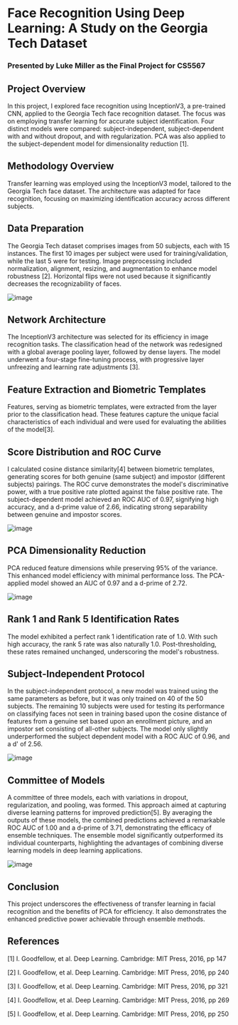 # Face Recognition Using Deep Learning: A Study on the Georgia Tech Dataset
### Presented by Luke Miller as the Final Project for CS5567

## Project Overview
In this project, I explored face recognition using InceptionV3, a pre-trained CNN, applied to the Georgia Tech face recognition dataset. The focus was on employing transfer learning for accurate subject identification. Four distinct models were compared: subject-independent, subject-dependent with and without dropout, and with regularization. PCA was also applied to the subject-dependent model for dimensionality reduction [1].

## Methodology Overview
Transfer learning was employed using the InceptionV3 model, tailored to the Georgia Tech face dataset. The architecture was adapted for face recognition, focusing on maximizing identification accuracy across different subjects.

## Data Preparation
The Georgia Tech dataset comprises images from 50 subjects, each with 15 instances. The first 10 images per subject were used for training/validation, while the last 5 were for testing. Image preprocessing included normalization, alignment, resizing, and augmentation to enhance model robustness [2]. Horizontal flips were not used because it significantly decreases the recognizability of faces.  

  ![image](https://github.com/Luke-J-Miller/Facial_Recognition_ATT/assets/111100132/a6ecf8aa-a1e1-453e-a5c0-bb33d0f3ee53)  

## Network Architecture
The InceptionV3 architecture was selected for its efficiency in image recognition tasks. The classification head of the network was redesigned with a global average pooling layer, followed by dense layers. The model underwent a four-stage fine-tuning process, with progressive layer unfreezing and learning rate adjustments [3].

## Feature Extraction and Biometric Templates
Features, serving as biometric templates, were extracted from the layer prior to the classification head. These features capture the unique facial characteristics of each individual and were used for evaluating the abilities of the model[3].


##  Score Distribution and ROC Curve
I calculated cosine distance similarity[4] between biometric templates, generating scores for both genuine (same subject) and impostor (different subjects) pairings. The ROC curve demonstrates the model's discriminative power, with a true positive rate plotted against the false positive rate. The subject-dependent model achieved an ROC AUC of 0.97, signifying high accuracy, and a d-prime value of 2.66, indicating strong separability between genuine and impostor scores.

![image](https://github.com/Luke-J-Miller/Facial_Recognition_ATT/assets/111100132/ac1a0eed-c991-445b-9349-a824b37900c6)  



## PCA Dimensionality Reduction
PCA reduced feature dimensions while preserving 95% of the variance. This enhanced model efficiency with minimal performance loss. The PCA-applied model showed an AUC of 0.97 and a d-prime of 2.72.  
  
![image](https://github.com/Luke-J-Miller/Facial_Recognition_ATT/assets/111100132/ddf41b0f-62c5-4cc3-bccf-ee976b527da8)  

  
## Rank 1 and Rank 5 Identification Rates
The model exhibited a perfect rank 1 identification rate of 1.0. With such high accuracy, the rank 5 rate was also naturally 1.0. Post-thresholding, these rates remained unchanged, underscoring the model's robustness.

## Subject-Independent Protocol
In the subject-independent protocol, a new model was trained using the same parameters as before, but it was only trained on 40 of the 50 subjects.  The remaining 10 subjects were used for testing its performance on classifying faces not seen in training based upon the cosine distance of features from a genuine set based upon an enrollment picture, and an impostor set consisting of all-other subjects. The model only slightly underperformed the subject dependent model with a ROC AUC of 0.96, and a d' of 2.56.
  
![image](https://github.com/Luke-J-Miller/Facial_Recognition_ATT/assets/111100132/a0a9a645-91e9-479e-a1d2-d559302d9889)  
  

## Committee of Models
A committee of three models, each with variations in dropout, regularization, and pooling, was formed. This approach aimed at capturing diverse learning patterns for improved prediction[5]. By averaging the outputs of these models, the combined predictions achieved a remarkable ROC AUC of 1.00 and a d-prime of 3.71, demonstrating the efficacy of ensemble techniques. The ensemble model significantly outperformed its individual counterparts, highlighting the advantages of combining diverse learning models in deep learning applications.
  
![image](https://github.com/Luke-J-Miller/Facial_Recognition_ATT/assets/111100132/c2c5544d-0d59-4234-b906-be8ce3cdebdf)  
   

## Conclusion
This project underscores the effectiveness of transfer learning in facial recognition and the benefits of PCA for efficiency. It also demonstrates the enhanced predictive power achievable through ensemble methods.  

## References
[1] I. Goodfellow, et al. Deep Learning. Cambridge: MIT Press, 2016, pp 147  
  
[2] I. Goodfellow, et al. Deep Learning. Cambridge: MIT Press, 2016, pp 240  
  
[3] I. Goodfellow, et al. Deep Learning. Cambridge: MIT Press, 2016, pp 321  
  
[4] I. Goodfellow, et al. Deep Learning. Cambridge: MIT Press, 2016, pp 269  
  
[5] I. Goodfellow, et al. Deep Learning. Cambridge: MIT Press, 2016, pp 250


